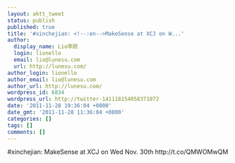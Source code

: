 ```yaml
---
layout: aktt_tweet
status: publish
published: true
title: '#xinchejian: <!--:en-->MakeSense at XCJ on W...'
author:
  display_name: Lio李欧
  login: lionello
  email: lio@lunesu.com
  url: http://lunesu.com/
author_login: lionello
author_email: lio@lunesu.com
author_url: http://lunesu.com/
wordpress_id: 6834
wordpress_url: http://twitter-141118154058371072
date: '2011-11-28 19:36:04 +0800'
date_gmt: '2011-11-28 11:36:04 +0800'
categories: []
tags: []
comments: []
---
```

<p>#xinchejian: <!--:en-->MakeSense at XCJ on Wed Nov. 30th<!--:--> http://t.co/QMWOMwQM</p>
